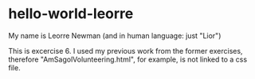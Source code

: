 # hello-world-leorre

My name is Leorre Newman (and in human language: just "Lior")

This is excercise 6.
I used my previous work from the former exercises,
therefore "AmSagolVolunteering.html", for example, is not linked to a css file.
